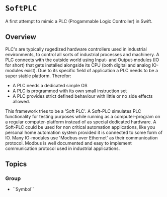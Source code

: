 # ``SoftPLC``

A first attempt to mimic a PLC (Progammable Logic Controller) in Swift.


## Overview

PLC's are typically rugedized hardware controllers used in industrial environments, to control all sorts of industrial processes and machinery.
A PLC connects with the outside world using Input- and Output-modules (IO for short) that gets installed alongside its CPU (both digital and analog IO-modules exist).
Due to its specific field of application a PLC needs to be a super stable platform. Therefor:
- A PLC needs a dedicated simple OS
- A PLC is programmed with its own small instruction set 
- A PLC provides strict defined behaviour with little or no side effects allowed.

This framework tries to be a 'Soft PLC'.
A Soft-PLC simulates PLC functionality for testing purposes while running as a computer-program on a regular computer-platform instead of as special dedicated hardware.
A Soft-PLC could be used for non critical automation applications, like you personal home automation system provided it is connected to some form of IO.
Many IO-modules use 'Modbus over Ethernet' as their communication protocol. Modbus is well documented and easy to implement communication protocol used in industrial applications.


## Topics

### <!--@START_MENU_TOKEN@-->Group<!--@END_MENU_TOKEN@-->

- <!--@START_MENU_TOKEN@-->``Symbol``<!--@END_MENU_TOKEN@-->
 
